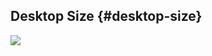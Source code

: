 ## Desktop Size {#desktop-size}

![](https://northwestern-engineering.gitbooks.io/main-mccormick-site/assets/2-1.png)


